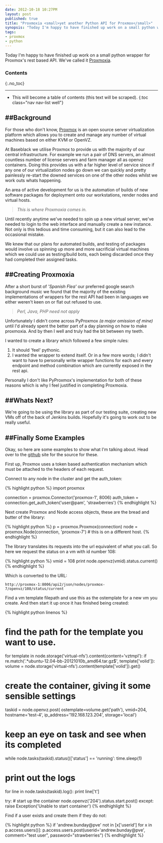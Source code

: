 ```yaml
---
date: 2012-10-18 10:27PM
layout: post
published: true
title: "Proxmoxia <small>yet another Python API for Proxmox</small>"
synopsis: "Today I'm happy to have finished up work on a small python wrapper for Proxmox's rest based API. We've called it Proxmoxia"
tags:
- proxmox
- python
---
```


Today I'm happy to have finished up work on a small python wrapper for Proxmox's rest based API. We've called it [Proxmoxia](http://github.com/baseblack/proxmoxia).

### Contents
{:.no_toc}

---

* This will become a table of contents (this text will be scraped).
{:toc class="nav nav-list well"}

##Background
---

For those who don't know, [Proxmox](http://pve.proxmox.com/wiki/Main_Page) is an open source server virtualization platform which allows you to create and manage any number of virtual machines based on either KVM or OpenVZ.

At Baseblack we utilise Proxmox to provide us with the majority of our central infrastructure. For example we run a pair of DNS servers, an almost countless number of license servers and farm manager all as openvz containers. Doing this provides us with a far higher level of service since if any one of our virtualization nodes go down we can quickly and pretty painlessly re-start the downed services on one of the other nodes whilst we work outs whats happening.

An area of active development for us is the automation of builds of new software packages for deployment onto our workstations, render nodes and virtual hosts.

> _This is where Proxmoxia comes in._

Until recently anytime we've needed to spin up a new virtual server, we've needed to login to the web interface and manually create a new instance. Not only is this tedious and time consuming, but it can also lead to the occasional mistake.

We knew that our plans for automated builds, and testing of packages would involve us spinning up more and more sacrificial virtual machines which we could use as testing/build bots, each being discarded once they had completed their assigned tasks.

##Creating Proxmoxia
---

After a short burst of _'Spanish Flea'_ our  preferred google search background music we found that the majority of the existing implementations of wrappers for the rest API had been in languages we either weren't keen on or flat out refused to use.

> _Perl, Java, PHP need not apply_

Unfortunately I didn't come across PyProxmox _(a major omission of mine)_ until I'd already spent the better part of a day planning on how to make proxmoxia. And by then I well and truly had the bit between my teeth.

I wanted to create a library which followed a few simple rules:

1. It should 'feel' pythonic.
2. I wanted the wrapper to extend itself. Or in a few more words; I didn't want to have to personally write wrapper functions for each and every endpoint and method combination which are currently exposed in the rest api.

Personally I don't like PyProxmox's implementation for both of these reasons which is why I feel justified in completing Proxmoxia.

##Whats Next?
---

We're going to be using the library as part of our testing suite, creating new VMs off of the back of Jenkins builds. Hopefully it's going to work out to be really useful.

##Finally Some Examples
---

Okay, so here are some examples to show what I'm talking about. Head over to the [github](http://github.com/baseblack/proxmoxia) site for the source for these.

First up, Proxmox uses a token based authentication mechanism which must be attached to the headers of each request.

Connect to any node in the cluster and get the auth_token:

{% highlight python %}
import proxmox

connection = proxmox.Connector('proxmox-1', 8006)
auth_token = connection.get_auth_token('user@pam', 'strawberries')
{% endhighlight %}

Next create Proxmox and Node access objects, these are the bread and butter of the library:

{% highlight python %}
p = proxmox.Proxmox(connection)
node = proxmox.Node(connection, 'proxmox-7')  # this is on a different host.
{% endhighlight %}

The library translates its requests into the url equivalent of what you call. So here we request the status on a vm with id number 108:

{% highlight python %}
vmid = 108
print node.openvz(vmid).status.current()
{% endhighlight %}

Which is converted to the URL:

~~~
http://proxmox-1:8006/api2/json/nodes/proxmox-7/openvz/108/status/current
~~~

Find a vm template filepath and use this as the ostemplate for a new vm you create. And then start it up once it has finished being created:

{% highlight python linenos %}
# find the path for the template you want to use.
for template in node.storage('virtual-nfs').content(content='vztmpl'):
    if re.match('.*ubuntu-12.04-bb-20121010b_amd64.tar.gz$', template['volid']):
        volume = node.storage('virtual-nfs').content(template['volid']).get()

# create the container, giving it some sensible settings
taskid = node.openvz.post( ostemplate=volume.get('path'),
                           vmid=204,
                           hostname='test-4',
                           ip_address='192.168.123.204',
                           storage='local')

# keep an eye on task and see when its completed
while node.tasks(taskid).status()['status'] == 'running':
        time.sleep(1)

# print out the logs
for line in node.tasks(taskid).log():
    print line['t']

try:
    # start up the container
    node.openvz('204').status.start.post()
except:
    raise Exception('Unable to start container')
{% endhighlight %}

Find if a user exists and create them if they do not:

{% highlight python %}
if 'andrew.bunday@pve' not in [x['userid'] for x in p.access.users()]:
    p.access.users.post(userid='andrew.bunday@pve', comment="test user", password="strawberries")
{% endhighlight %}





